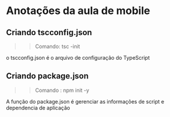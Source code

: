 # Anotações da aula de mobile 

## Criando tscconfig.json 

>> Comando:  tsc -init 

o tscconfig.json é o arquivo de configuração do TypeScript


## Criando package.json

>> Comando : npm init -y

A função do package.json é gerenciar as informações de script e dependencia de aplicação